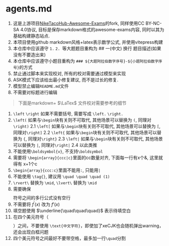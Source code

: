 # agents.md

1. 这是上游项目[NikeTacoHub-Awesome-Exams](https://github.com/NikeTacoHub/awesome-exams/)的fork, 同样使用CC BY-NC-SA 4.0协议, 目标是保存markdown格式的awesome-exams内容, 同时以其为基础构建静态站点.
2. 本项目使用github markdown风格+latex表示数学公式, 并使用vitepress构建
3. 本仓库中应该遵守 `1.` `2. `等大题题目重构为 ## 一(中文) 换行 题目描述(如果没有不要造出来)
4. 本仓库中应该遵守小题目重构为 `### ${大题阿拉伯数字序号}-${小题阿拉伯数字序号}`的方式
5. 禁止通过脚本来实现校对, 所有的校对需要通过模型来实现
6. ASK模式下应该给出最小修复建议, 而不是过长的修复.
7. 模型禁止编辑`README.md`文件
8. 不需要对标题进行编辑

> 下面是markdown+ $\LaTex$ 文件校对需要参考的细节

1. `\left` `\right` 如果不需要括号, 需要写成 `\left.` `\right.`
2. `\left(` 如果与`\begin`块有关则不可取代, 其他场景可以替换为 `(`, 同理对`\right)`
  2.1 `\left[` 如果与`\begin`块有关则不可取代, 其他场景可以替换为 `[`, 同理对`\right]`
  2.2 `\left{` 如果与`\begin`块有关则不可取代, 其他场景可以替换为 `{`, 同理对`\right}`
  2.3 `\left|` 如果与`\begin`块有关则不可取代, 其他场景可以替换为 `|`, 同理对`\right|`
  2.4 以此类推
3. 不能使用`\boldsymbol{v}`, 不支持`\boldsymbol`
4. 需要将 `\begin{array}{ccc|c}`里面的cc数量对齐, 下面每一行有x个&, 这里就得有 x+1个c
5. `\begin{array}{ccc:c}`里面不能用`:`, 只能用`|`
6. 不能使用 `\tag{}`, 建议用 `\quad \quad \quad (1)`
7. `\rvert\` 替换为 `\mid`, `\lvert\` 替换为 `\mid`
8. 需要确保$$$$符号之间的多行公式没有空行
9. 不需要将 $f^{\prime}(x)$ 改为 $f'(x)$
10. 填空题使用 $\underline{\quad\quad\quad}$ 表示待填空白
11. 在四个美元符号（$$$$）之间，不要使用 `\text{中文字符}`，即使加了xeCJK也会随机弹出warning，还会出现白框问题
12. 四个美元符号之间最好不要带空格，最多加一行`\quad`分割
